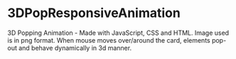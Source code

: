 # 3DPopResponsiveAnimation
3D Popping Animation - Made with JavaScript, CSS and HTML. Image used is in png format. When mouse moves over/around the card, elements pop-out and behave dynamically in 3d manner.
